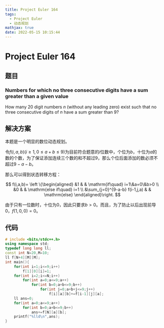 ```yaml
---
title: Project Euler 164
tags:
  - Project Euler
  - 动态规划
mathjax: true
date: 2022-05-15 10:15:44
---
```


<escape><!-- more --></escape>

# Project Euler 164

## 题目

### Numbers for which no three consecutive digits have a sum greater than a given value

How many $20$ digit numbers $n$ (without any leading zero) exist such that no three consecutive digits of $n$ have a sum greater than $9$?

## 解决方案

本题是一个明显的数位动态规划。

令$f(i,a,b)(i\ge 1,0\le a+b\le 9)$为目前符合题意的$i$位数中，个位为$b$，十位为$a$的数的个数，为了保证添加连续三个数的和不超过$9$，那么个位后面添加的数必须不超过$9-a-b$。

那么可以得到状态转移方程：

$$
f(i,a,b)=
\left \{\begin{aligned}
  &1  & & \mathrm{if\quad} i=1\&a=0\&b>0 \\
  &0 & & \mathrm{else if\quad} i=1 \\
  &\sum_{j=0}^{9-a-b} f(i-1,j,a) & & \mathrm{else}
\end{aligned}\right.
$$

由于只有一位数时，十位为$0$，因此只要求$b>0$。而且，为了防止以后出现前导$0$，$f(1,0,0)=0$。

## 代码

```C++
# include <bits/stdc++.h>
using namespace std;
typedef long long ll;
const int N=20,M=10;
ll f[N+4][M][M];
int main(){
    for(int i=1;i<=9;i++)
        f[1][0][i]=1;
    for(int i=2;i<=N;i++)
        for(int a=0;a<=9;a++)
            for(int b=0;a+b<=9;b++)
                for(int j=0;a+b+j<=9;j++)
                    f[i][a][b]+=f[i-1][j][a];
    ll ans=0;
    for(int a=0;a<=9;a++)
        for(int b=0;a+b<=9;b++)
            ans+=f[N][a][b];
    printf("%lld\n",ans);
}

```

